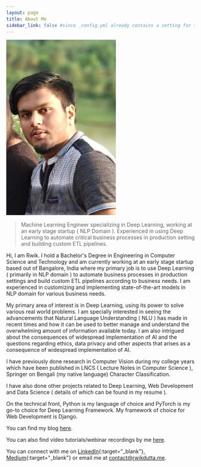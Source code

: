 ```yaml
---
layout: page
title: About Me
sidebar_link: false #since _config.yml already contains a setting for this
---
```



![Profile Image](/assets/images/IMG-20180712-WA0015~2.jpg "Profile Image")

>Machine Learning Engineer specializing in Deep Learning, working at an early stage startup ( NLP Domain ). Experienced in using Deep Learning to automate critical business processes in production setting and building custom ETL pipelines.  


Hi, I am Rwik. I hold a Bachelor's Degree in Engineering in Computer Science and Technology and am currently working at an early stage startup based out of Bangalore, India where my primary job is to use Deep Learning ( primarily in NLP domain ) to automate business processes in production settings and build custom ETL pipelines according to business needs. I am experienced in customizing and implementing state-of-the-art models in NLP domain for various business needs.

My primary area of interest is in Deep Learning, using its power to solve various real world problems. I am specially interested in seeing the advancements that Natural Language Understanding ( NLU ) has made in recent times and how it can be used to better manage and understand the overwhelming amount of information available today. I am also intrigued about the consequences of widespread implementation of AI and the questions regarding ethics, data privacy and other aspects that arises as a consequence of widespread implementation of AI. 

I have previously done research in Computer Vision during my college years which have been published in LNCS ( Lecture Notes in Computer Science ), Springer on Bengali (my native language) Character Classification. 

I have also done other projects related to Deep Learning, Web Development and Data Science ( details of which can be found in my resume ). 

On the technical front, Python is my language of choice and PyTorch is my go-to choice for Deep Learning Framework. My framework of choice for Web Development is Django.

You can find my blog [here](/blog/).

You can also find video tutorials/webinar recordings by me [here](/videos).

You can connect with me on [LinkedIn](https://www.linkedin.com/in/rwikdutta/){:target="_blank"}, [Medium](https://medium.com/@rwikdutta){:target="_blank"} or email me at [contact@rwikdutta.me](contact@rwikdutta.me). 